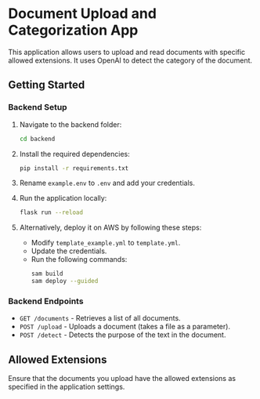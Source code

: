 # Document Upload and Categorization App

This application allows users to upload and read documents with specific allowed extensions. It uses OpenAI to detect the category of the document.

## Getting Started

### Backend Setup

1. Navigate to the backend folder:
    ```sh
    cd backend
    ```

2. Install the required dependencies:
    ```sh
    pip install -r requirements.txt
    ```

3. Rename `example.env` to `.env` and add your credentials.

4. Run the application locally:
    ```sh
    flask run --reload
    ```

5. Alternatively, deploy it on AWS by following these steps:
    - Modify `template_example.yml` to `template.yml`.
    - Update the credentials.
    - Run the following commands:
        ```sh
        sam build
        sam deploy --guided
        ```

### Backend Endpoints

- `GET /documents` - Retrieves a list of all documents.
- `POST /upload` - Uploads a document (takes a file as a parameter).
- `POST /detect` - Detects the purpose of the text in the document.

## Allowed Extensions

Ensure that the documents you upload have the allowed extensions as specified in the application settings.